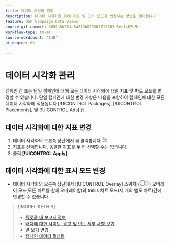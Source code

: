 ```yaml
---
title: 데이터 시각화 관리
description: 데이터 시각화를 위해 지표 및 표시 모드를 변경하는 방법을 알아봅니다.
feature: DSP Campaign Data Views
source-git-commit: 3059a5b211a8a219b02930f7f5763d5ec1467b8e
workflow-type: tm+mt
source-wordcount: '140'
ht-degree: 0%

---
```


# 데이터 시각화 관리

캠페인 간 또는 단일 캠페인에 대해 모든 데이터 시각화에 대한 지표 및 차트 모드를 변경할 수 있습니다. 단일 캠페인에 대한 변경 사항은 다음을 포함하여 캠페인에 대한 모든 데이터 시각화에 적용됩니다 [!UICONTROL Packages], [!UICONTROL Placements], 및 [!UICONTROL Ads] 탭.

## 데이터 시각화에 대한 지표 변경

1. 데이터 시각화의 오른쪽 상단에서 을 클릭합니다 ![설정](/help/dsp/assets/settings-chart.png).
1. 지표를 선택합니다.
동일한 지표를 두 번 선택할 수는 없습니다.
1. 클릭 **[!UICONTROL Apply]**.

## 데이터 시각화에 대한 표시 모드 변경

* 데이터 시각화의 오른쪽 상단에서 [!UICONTROL Overlay] 스위치 (![오버레이 스위치](/help/dsp/assets/overlay.png)) 오버레이 모드(모든 차트를 함께 오버레이함)와 trellis 차트 모드(세 개의 별도 차트)간에 변경할 수 있습니다.

>[!MORELIKETHIS]
>
>* [플랫폼 내 보고서 정보](campaign-reports-about.md)
>* [배치에 대한 사이트, 광고 및 빈도 세부 사항 보기](placement-details-view.md)
>* [열 보기 변경](column-view-change.md)
>* [캠페인 데이터 필터링](campaign-data-filter.md)

